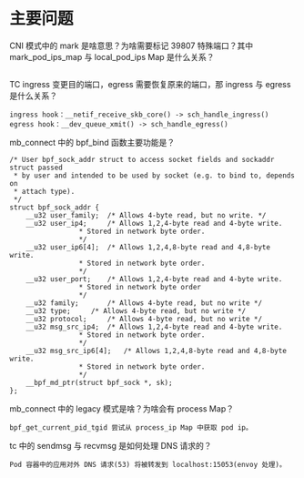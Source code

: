 # 主要问题

CNI 模式中的 mark 是啥意思？为啥需要标记 39807 特殊端口？其中 mark_pod_ips_map 与 local_pod_ips Map 是什么关系？
```
```

TC ingress 变更目的端口，egress 需要恢复原来的端口，那 ingress 与 egress 是什么关系？
```
ingress hook：__netif_receive_skb_core() -> sch_handle_ingress()
egress hook：__dev_queue_xmit() -> sch_handle_egress()
```

mb_connect 中的 bpf_bind 函数主要功能是？
```
/* User bpf_sock_addr struct to access socket fields and sockaddr struct passed
 * by user and intended to be used by socket (e.g. to bind to, depends on
 * attach type).
 */
struct bpf_sock_addr {
	__u32 user_family;	/* Allows 4-byte read, but no write. */
	__u32 user_ip4;		/* Allows 1,2,4-byte read and 4-byte write.
				 * Stored in network byte order.
				 */
	__u32 user_ip6[4];	/* Allows 1,2,4,8-byte read and 4,8-byte write.
				 * Stored in network byte order.
				 */
	__u32 user_port;	/* Allows 1,2,4-byte read and 4-byte write.
				 * Stored in network byte order
				 */
	__u32 family;		/* Allows 4-byte read, but no write */
	__u32 type;		/* Allows 4-byte read, but no write */
	__u32 protocol;		/* Allows 4-byte read, but no write */
	__u32 msg_src_ip4;	/* Allows 1,2,4-byte read and 4-byte write.
				 * Stored in network byte order.
				 */
	__u32 msg_src_ip6[4];	/* Allows 1,2,4,8-byte read and 4,8-byte write.
				 * Stored in network byte order.
				 */
	__bpf_md_ptr(struct bpf_sock *, sk);
};
```

mb_connect 中的 legacy 模式是啥？为啥会有 process Map？

```
bpf_get_current_pid_tgid 尝试从 process_ip Map 中获取 pod ip。
```

tc 中的 sendmsg 与 recvmsg 是如何处理 DNS 请求的？
```
Pod 容器中的应用对外 DNS 请求(53) 将被转发到 localhost:15053(envoy 处理)。
```
